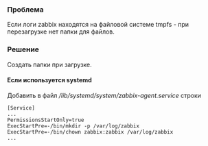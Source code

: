### Проблема
Если логи zabbix находятся на файловой системе tmpfs - при перезагрузке нет папки для файлов.

### Решение  
Создать папки при загрузке.  
#### Если используется systemd  
Добавить в файл */lib/systemd/system/zabbix-agent.service* строки  
```
[Service]
...
PermissionsStartOnly=true
ExecStartPre=-/bin/mkdir -p /var/log/zabbix
ExecStartPre=-/bin/chown zabbix:zabbix /var/log/zabbix
...
```
